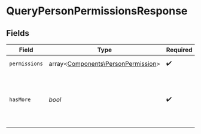 # QueryPersonPermissionsResponse


## Fields

| Field                                                                             | Type                                                                              | Required                                                                          | Description                                                                       |
| --------------------------------------------------------------------------------- | --------------------------------------------------------------------------------- | --------------------------------------------------------------------------------- | --------------------------------------------------------------------------------- |
| `permissions`                                                                     | array<[Components\PersonPermission](../../Models/Components/PersonPermission.md)> | :heavy_check_mark:                                                                | Lista uprawnień.                                                                  |
| `hasMore`                                                                         | *bool*                                                                            | :heavy_check_mark:                                                                | Flaga informująca o dostępności kolejnej strony wyników.                          |